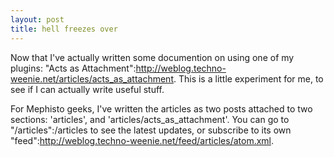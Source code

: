 ```yaml
--- 
layout: post
title: hell freezes over
---
```

Now that I've actually written some documention on using one of my plugins: "Acts as Attachment":http://weblog.techno-weenie.net/articles/acts_as_attachment.  This is a little experiment for me, to see if I can actually write useful stuff.  

For Mephisto geeks, I've written the articles as two posts attached to two sections: 'articles', and 'articles/acts_as_attachment'.  You can go to "/articles":/articles to see the latest updates, or subscribe to its own "feed":http://weblog.techno-weenie.net/feed/articles/atom.xml.
